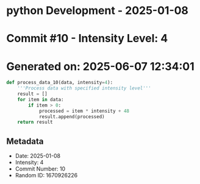 ﻿# python Development - 2025-01-08
# Commit #10 - Intensity Level: 4
# Generated on: 2025-06-07 12:34:01
```python
def process_data_10(data, intensity=4):
    '''Process data with specified intensity level'''
    result = []
    for item in data:
        if item > 0:
            processed = item * intensity + 48
            result.append(processed)
    return result
```
## Metadata
- Date: 2025-01-08
- Intensity: 4
- Commit Number: 10
- Random ID: 1670926226
